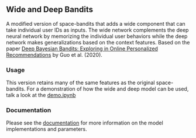 ## Wide and Deep Bandits

A modified version of space-bandits that adds a wide component that can take individual user IDs as inputs. The wide network complements the deep neural network by memorizing the individual user behaviors while the deep network makes generalizations based on the context features. Based on the paper [Deep Bayesian Bandits: Exploring in Online Personalized Recommendations](https://arxiv.org/abs/2008.00727) by Guo et al. (2020).

### Usage

This version retains many of the same features as the original space-bandits. For a demonstration of how the wide and deep model can be used, talk a look at the [demo.ipynb](https://github.com/fellowship/space-bandits/blob/dev/wide_deep_bandits/demo.ipynb)

### Documentation

Please see the [documentation](https://github.com/fellowship/space-bandits/blob/dev/wide_deep_bandits/wide_deep_bandits_documentation.pdf) for more information on the model implementations and parameters. 
